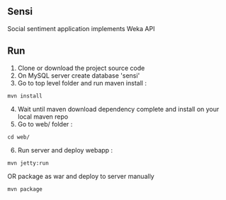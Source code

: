 Sensi
--------

Social sentiment application implements Weka API

Run
--------

1. Clone or download the project source code
2. On MySQL server create database 'sensi'
3. Go to top level folder and run maven install :
```
mvn install
```
4. Wait until maven download dependency complete and install on your local maven repo
5. Go to web/ folder :
```
cd web/
```
6. Run server and deploy webapp :

```
mvn jetty:run
```

OR package as war and deploy to server manually

```
mvn package
```

